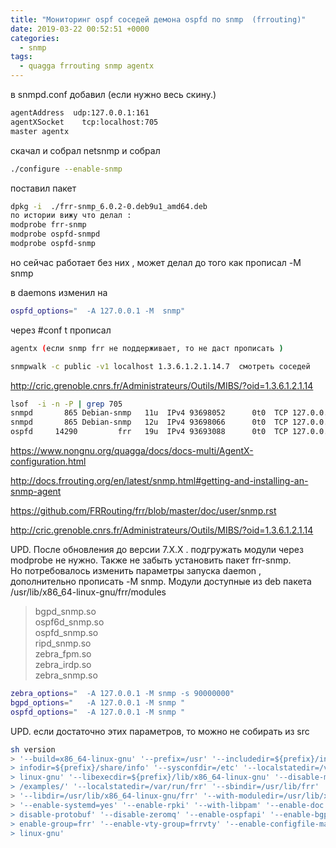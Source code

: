 ```yaml
---
title: "Мониторинг ospf соседей демона ospfd по snmp  (frrouting)"
date: 2019-03-22 00:52:51 +0000
categories:
  - snmp
tags:
  - quagga frrouting snmp agentx
---
```


в snmpd.conf добавил (если нужно весь скину.)
```bash
agentAddress  udp:127.0.0.1:161
agentXSocket    tcp:localhost:705
master agentx
```


скачал и собрал netsnmp и собрал
```bash
./configure --enable-snmp
```

поставил пакет 
```bash
dpkg -i  ./frr-snmp_6.0.2-0.deb9u1_amd64.deb 
по истории вижу что делал :
modprobe frr-snmp
modprobe ospfd-snmpd
modprobe ospfd-snmp
```
но сейчас работает без них , может делал до того как прописал -M snmp



в daemons изменил на
```bash
ospfd_options="  -A 127.0.0.1 -M  snmp"
```
через #conf t прописал
```bash
agentx (если snmp frr не поддерживает, то не даст прописать )
```

```bash
snmpwalk -c public -v1 localhost 1.3.6.1.2.1.14.7  смотреть соседей 
```
http://cric.grenoble.cnrs.fr/Administrateurs/Outils/MIBS/?oid=1.3.6.1.2.1.14

```bash
lsof  -i -n -P | grep 705
snmpd       865 Debian-snmp   11u  IPv4 93698052      0t0  TCP 127.0.0.1:705 (LISTEN)
snmpd       865 Debian-snmp   12u  IPv4 93698066      0t0  TCP 127.0.0.1:705->127.0.0.1:51502 (ESTABLISHED)
ospfd     14290         frr   19u  IPv4 93693088      0t0  TCP 127.0.0.1:51502->127.0.0.1:705 (ESTABLISHED)
```



 https://www.nongnu.org/quagga/docs/docs-multi/AgentX-configuration.html

 http://docs.frrouting.org/en/latest/snmp.html#getting-and-installing-an-snmp-agent

 https://github.com/FRRouting/frr/blob/master/doc/user/snmp.rst

 http://cric.grenoble.cnrs.fr/Administrateurs/Outils/MIBS/?oid=1.3.6.1.2.1.14
 
 UPD.  После обновления до версии 7.X.X . подгружать модули через modprobe не нужно. Также не забыть установить пакет frr-snmp.  
 Но потребовалось изменить параметры запуска daemon , дополнительно прописать -M snmp.
 Модули доступные из deb пакета
  /usr/lib/x86_64-linux-gnu/frr/modules
  > bgpd_snmp.so  
  > ospf6d_snmp.so  
  > ospfd_snmp.so  
  > ripd_snmp.so  
  > zebra_fpm.so  
  > zebra_irdp.so	
  > zebra_snmp.so

 
 ```bash
zebra_options="  -A 127.0.0.1 -M snmp -s 90000000"
bgpd_options="   -A 127.0.0.1 -M snmp "
ospfd_options="  -A 127.0.0.1 -M snmp "
```
 UPD.
 если достаточно этих параметров, то можно не собирать из src
```bash
sh version
> '--build=x86_64-linux-gnu' '--prefix=/usr' '--includedir=${prefix}/include' '--mandir=${prefix}/share/man' '-- 
> infodir=${prefix}/share/info' '--sysconfdir=/etc' '--localstatedir=/var' '--disable-silent-rules' '--libdir=${prefix}/lib/x86_64-
> linux-gnu' '--libexecdir=${prefix}/lib/x86_64-linux-gnu' '--disable-maintainer-mode' '--enable-exampledir=/usr/share/doc/frr
> /examples/' '--localstatedir=/var/run/frr' '--sbindir=/usr/lib/frr' '--sysconfdir=/etc/frr' '--with-vtysh-pager=/usr/bin/pager' 
> '--libdir=/usr/lib/x86_64-linux-gnu/frr' '--with-moduledir=/usr/lib/x86_64-linux-gnu/frr/modules' '--disable-dependency-tracking' 
> '--enable-systemd=yes' '--enable-rpki' '--with-libpam' '--enable-doc' '--enable-doc-html' '--enable-snmp' '--enable-fpm' '--
> disable-protobuf' '--disable-zeromq' '--enable-ospfapi' '--enable-bgp-vnc' '--enable-multipath=256' '--enable-user=frr' '--
> enable-group=frr' '--enable-vty-group=frrvty' '--enable-configfile-mask=0640' '--enable-logfile-mask=0640' 'build_alias=x86_64-
> linux-gnu'
```
 
<!-- Yandex.Metrika counter --> <script type="text/javascript" > (function(m,e,t,r,i,k,a){m[i]=m[i]||function(){(m[i].a=m[i].a||[]).push(arguments)}; m[i].l=1*new Date();k=e.createElement(t),a=e.getElementsByTagName(t)[0],k.async=1,k.src=r,a.parentNode.insertBefore(k,a)}) (window, document, "script", "https://mc.yandex.ru/metrika/tag.js", "ym"); ym(53515717, "init", { clickmap:true, trackLinks:true, accurateTrackBounce:true, webvisor:true }); </script> <noscript><div><img src="https://mc.yandex.ru/watch/53515717" style="position:absolute; left:-9999px;" alt="" /></div></noscript> <!-- /Yandex.Metrika counter -->
